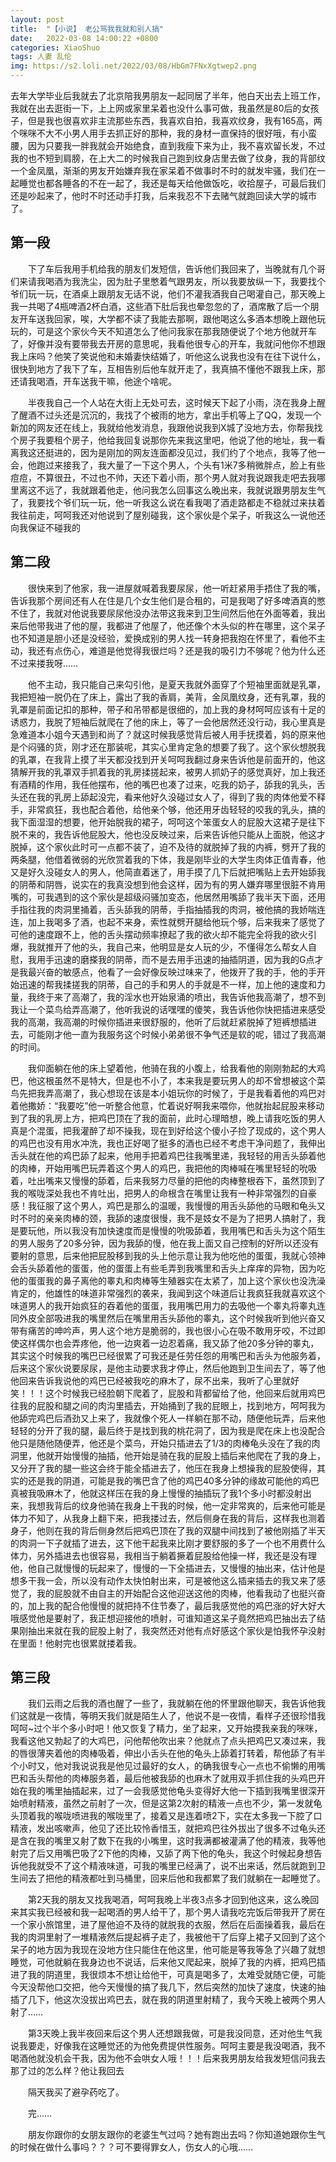 ```yaml
---
layout: post
title:  "【小说】 老公骂我我就和别人搞"
date:   2022-03-08 14:00:22 +0800
categories: XiaoShuo
tags: 人妻 乱伦
img: https://s2.loli.net/2022/03/08/HbGm7FNxXgtwep2.png
---
```


去年大学毕业后我就去了北京陪我男朋友一起同居了半年，他白天出去上班工作，我就在出去逛街一下，上上网或家里呆着也没什么事可做，我虽然是80后的女孩子，但是我也很喜欢非主流那些东西，我喜欢自拍，我喜欢纹身，我有165高，两个咪咪不大不小男人用手去抓正好的那种，我的身材一直保持的很好哦，有小蛮腰，因为只要我一胖我就会开始绝食，直到我瘦下来为止，我不喜欢留长发，不过我的也不短到肩膀，在上大二的时候我自己跑到纹身店里去做了纹身，我的背部纹一个金凤凰，渐渐的男友开始嫌弃我在家呆着不做事时不时的就发牢骚，我们在一起睡觉也都各睡各的不在一起了，我还是每天给他做饭吃，收拾屋子，可最后我们还是吵起来了，他时不时还动手打我，后来我忍不下去赌气就跑回读大学的城市了。

## 第一段

　　下了车后我用手机给我的朋友们发短信，告诉他们我回来了，当晚就有几个哥们来请我喝酒为我洗尘，因为肚子里憋着气跟男友，所以我要放纵一下，我要找个爷们玩一玩，在酒桌上跟朋友无话不说，他们不灌我酒我自己喝灌自己，那天晚上我一共喝了4瓶啤酒2杯白酒，这些酒下肚后我也晕忽忽的了，酒席散了后一个朋友开车送我回家，唉，大学都不读了我能去那啊，跟他喝这么多酒本想晚上跟他玩玩的，可是这个家伙今天不知道怎么了他问我家在那我随便说了个地方他就开车了，好像并没有要带我去开房的意思呢，我看他很专心的开车，我就问他你不想跟我上床吗？他笑了笑说他和未婚妻快结婚了，听他这么说我也没有在往下说什么，很快到地方了我下了车，互相告别后他车就开走了，我真搞不懂他不跟我上床，那还请我喝酒，开车送我干嘛，他途个啥呢。

　　半夜我自己一个人站在大街上无处可去，这时候天下起了小雨，浇在我身上醒了醒酒不过头还是沉沉的，我找了个被雨的地方，拿出手机等上了QQ，发现一个新加的网友还在线上，我就给他发消息，我跟他说我到X城了没地方去，你帮我找个房子我要租个房子，他给我回复说那你先来我这里吧，他说了他的地址，我一看离我这还挺进的，因为是刚加的网友连面都没见过，我们约了个地点，我等了他一会，他跑过来接我了，我大量了一下这个男人，个头有1米7多稍微胖点，脸上有些痘痘，不算很丑，不过也不帅，天还下着小雨，那个男人就对我说跟我走吧去我哪里离这不远了，我就跟着他走，他问我怎么回事这么晚出来，我就说跟男朋友生气了，我要找个爷们玩一玩，他一听我这么说在看我喝了酒走路都走不稳就过来扶着我往前走，呵呵我还对他说到了屋别碰我，这个家伙是个呆子，听我这么一说他还向我保证不碰我的

## 第二段

　　很快来到了他家，我一进屋就喊着我要尿尿，他一听赶紧用手捂住了我的嘴，告诉我那个房间还有人在住是几个女生他们是合租的，可是我喝了好多啤酒真的憋不住了，我就对他说我要尿尿他没办法带这我来到卫生间然后他在外面等着，我出来后他带我进了他的屋，我都进了他屋了，他还像个木头似的杵在哪里，这个呆子也不知道是胆小还是没经验，爱换成别的男人找一转身把我抱在怀里了，看他不主动，我还有点伤心，难道是他觉得我很烂吗？还是我的吸引力不够呢？他为什么还不过来搂我呀……

　　他不主动，我只能自己来勾引他，是夏天我就外面穿了个短袖里面就是乳罩，我把短袖一脱仍在了床上，露出了我的香肩，美背，金凤凰纹身，还有乳罩，我的乳罩是前面记扣的那种，带子和吊带都是很细的，加上我的身材呵呵应该有十足的诱惑力，我脱了短袖后就爬在了他的床上，等了一会他居然还没行动，我心里真是急难道本小姐今天遇到和尚了？就这时候我感觉背后被人用手抚摸着，妈的原来他是个闷骚的货，刚才还在那装呢，其实心里肯定急的想要了我了。这个家伙想脱我的乳罩，在我背上摸了半天都没找到开关呵呵我翻过身来告诉他是前面开的，他这猜解开我的乳罩双手抓着我的乳房揉搓起来，被男人抓奶子的感觉真好，加上我还有酒精的作用，我任他摆布，他的嘴巴也凑了过来，吃我的奶子，舔我的乳头，舌头还在我的乳房上舔起没完，看来他好久没碰过女人了，得到了我的肉体他爱不释手，非常疯狂，我也配合着他，给他亲个够，他还用牙齿轻轻的咬我的乳头，搞的我下面湿湿的想要，他开始脱我的裙子，呵呵这个笨蛋女人的屁股大这裙子是往下脱不来的，我告诉他屁股大，他也没反映过来，后来告诉他只能从上面脱，他这才脱掉，这个家伙此时可一点都不装了，迫不及待的就脱掉了我的内裤，劈开了我的两条腿，他借着微弱的光欣赏着我的下体，我是刚毕业的大学生肉体正值青春，他又是好久没碰女人的男人，他简直着迷了，用手摸了几下后就把嘴贴上去开始舔我的阴蒂和阴唇，说实在的我真没想到他会这样，因为有的男人嫌弃哪里很脏不肯用嘴的，可我遇到的这个家伙是超级闷骚加变态，他居然用嘴舔了我半天下面，还用手指往我的肉洞里捅着，舌头舔我的阴蒂，手指抽插我的肉洞，被他搞的我娇喘连连，加上我喝多了酒，也起不来身，索性就劈开腿给他玩个够，后来我来了感觉了可他的速度跟不上，他的舌头摆动频率撩起了我的欲火却不能完全将我的欲火引爆，我就推开了他的头，我自己来，他明显是女人玩的少，不懂得怎么帮女人自慰，我用手迅速的磨搽我的阴蒂，而不是去用手迅速的抽插阴道，因为我的G点才是我最兴奋的敏感点，他看了一会好像反映过味来了，他拨开了我的手，他的手开始迅速的帮我揉搓我的阴蒂，自己的手和男人的手就是不一样，加上他的速度和力量，我终于来了高潮了，我的淫水也开始泉涌的喷出，我告诉他我高潮了，想不到我让一个菜鸟给弄高潮了，他听我说的话嘿嘿的傻笑，我告诉他你快把插进来感受我的高潮，我高潮的时候你插进来很舒服的，他听了后就赶紧脱掉了短裤想插进去，可能刚才他一直为我服务这个时候小弟弟很不争气还是软的呢，错过了我高潮的时间。

　　我仰面躺在他的床上望着他，他骑在我的小腹上，给我看他的刚刚勃起的大鸡巴，他这根虽然不是特大，但是也不小了，本来我是要玩男人的却不曾想被这个菜鸟先把我弄高潮了，我心想现在该是本小姐玩你的时候了，于是我看着他的鸡巴对着他撒娇：“我要吃”他一听整合他意，忙着说好啊我来喂你，他就抬起屁股来移动到了我的乳房上方，把鸡巴顶在了我的面前，此时心理暗想，晚上请我吃饭的男人真是个混蛋，把我灌醉了却不操我，现在到好给这个傻小子捡了现成的，这个男人的鸡巴也没有用水冲洗，我也正好喝了挺多的酒也已经不考虑干净问题了，我伸出舌头就在他的鸡巴舔了起来，他用手把着鸡巴往我嘴里递，我轻轻的用舌头舔着他的肉棒，开始用嘴巴玩弄着这个男人的鸡巴，我把他的肉棒喊在嘴里轻轻的吮吸着，吐出嘴来又慢慢的舔着，后来我努力尽量的把他的肉棒整根吞下，虽然顶到了我的喉咙深处我也不肯吐出，把男人的命根含在嘴里让我有一种非常强烈的自豪感！我征服了这个男人，鸡巴是那么的温暖，我慢慢的用舌头舔他的马眼和龟头又时不时的亲亲肉棒的颈，我舔的速度很慢，我不是妓女不是为了把男人搞射了，我是要玩他，所以我没有加快速度而是慢慢的吮吸舔着，我用嘴巴和舌头为这个陌生的男人服务了20多分钟，因为我舔的慢，他在我上面又自己控制的好所以还没有要射的意思，后来他把屁股移到我的头上他示意让我为他吃他的蛋蛋，我就心领神会舌头舔着他的蛋蛋，他的蛋蛋上有些毛弄到我嘴里和舌头上痒痒的异物，因为吃他的蛋蛋我的鼻子离他的睾丸和肉棒等生殖器实在太紧了，加上这个家伙也没洗澡肯定的，他雄性的味道非常强烈的袭来，我闻到这个味道后让我疯狂我就喜欢这个味道男人的我开始疯狂的吞着他的蛋蛋，我用嘴巴用力的去吸他一个睾丸将睾丸连同外皮全部吸进我的嘴里然后在嘴里用舌头舔他的睾丸，这个时候我听到他兴奋又带有痛苦的呻吟声，男人这个地方是脆弱的，我也很小心在吸不敢用牙咬，不过即使这样偶尔也会弄疼他，他一边爽着一边忍着痛，我又舔了他20多分钟的睾丸，其实这个时候我的嘴巴已经很累了可我还是任劳任怨的用嘴巴和舌头为他服务着，后来这个家伙说要尿尿，是他主动要求我才停止，然后他跑到卫生间去了，等了他他回来告诉我说他的鸡巴已经被我吃的麻木了，尿不出来，我听了心里就好笑！！！这个时候我已经脸朝下爬着了，屁股和背都留给了他，他回来后就用鸡巴往我的屁股和腿之间的肉沟里插去，开始捅到了我的屁眼上，找到地方，呵呵我为他舔完鸡巴后酒劲又上来了，我就像个死人一样躺在那不动，随便他玩弄，后来他轻轻的分开了我的腿，最后终于是找到我的桃花洞了，因为我是爬在床上也没配合他只是随他随便弄，他还是个菜鸟，开始只插进去了1/3的肉棒龟头没在了我的肉洞里，他就开始慢慢的抽插，他开始是骑在我的屁股上插后来他爬在了我的身上，又分开了我的腿一些这会终于能全插进去了，他压在我身上想操我的屁股使得，其实的还是我的阴道，可能是我的嘴巴含了他的鸡巴40多分钟的缘故可能他的鸡巴真被我吸麻木了，他就这样压在我的身上慢慢的抽插玩了我1个多小时都没射出来，我想我背后的纹身他骑在我身上干我的时候，他一定非常爽的，后来他可能是体力不知了，从我身上翻下来，把我搂过去，然后侧身在我的背后，这样我也测着身子，他则在我的背后侧身然后把鸡巴顶在了我的双腿中间找到了被他刚插了半天的肉洞一下子就插了进去，这下他干起我来比刚才要舒服的多了一个也不用费什么体力，另外插进去也很容易，我相当于躺着撅着屁股给他操一样，我还是没有理他，他自己就慢慢的玩起来了，慢慢的一下全插进去，又慢慢的抽出来，估计他是想多干我一会，所以没有动作太快怕射出来，可是被他这么插来插去的我又来了感觉了，我的屁股就不由自主的开始配合这他迎送这他的肉棒，他看我动了也挺兴奋的，加上我的配合他慢慢的就把持不住节奏了，最后我感觉他的鸡巴涨的好大好大哦感觉他是要射了，我正想迎接他的喷射，可谁知道这呆子竟然把鸡巴抽出去了结果刚抽出来就在我的屁股上射了，我突然还对他有点好感这个家伙是怕我怀孕没射在里面！他射完也很累就搂着我。

## 第三段

　　我们云雨之后我的酒也醒了一些了，我就躺在他的怀里跟他聊天，我告诉他我们这就是一夜情，等明天我们就是陌生人了，他说不是一夜情，看样子还很珍惜我呵呵~过个半个多小时吧！他又恢复了精力，坐了起来，又开始摸我亲我的咪咪，我看这他又勃起了的大鸡巴，问他帮他吹出来？他就点了点头把鸡巴又凑过来，我的唇很薄夹着他的肉棒吸着，伸出小舌头在他的龟头上舔着打转着，帮他舔了有半个小时又，他对我说说我是他见过最好的女人，的确我很专心一点也不偷懒的用嘴巴和舌头帮他的肉棒服务着，最后他被我舔的也麻木了就用双手抓住我的头鸡巴开始在我的嘴里抽插起来，过了一会我感觉他龟头变得好大他一下插到我嘴里很深开始喷射精液，虽然之前射了一次，但是这第2次射的精液一点也不少，第一发就龟头顶着我的喉咙喷进我的喉咙里了，接着又是连着喷2下，实在太多我一下腔了口精液，发出咳嗽声，他见了还比较怜香惜玉，就把鸡巴往外拔出了很多不过龟头还是含在我的嘴里又射了数下在我的小嘴里，这时我满都被灌满了他的精液，我等他射完了后又用嘴巴吸了2下他的肉棒，又舔了两下他的龟头，我这个时候起身想告诉他我就受不了这个精液味道，可我的嘴里已经满了，说不出来话，然后就跑到卫生间去了把他的精液都吐到马桶里，回来后他和我都累了我们就躺在一起睡觉了。

　　第2天我的朋友又找我喝酒，呵呵我晚上半夜3点多才回到他这来，这么晚回来其实我已经被和我一起喝酒的男人给干了，那个男人请我吃完饭后带我开了房在一个家小旅馆里，进了屋他迫不及待的就脱我的衣服，然后在后面操着我，最后在我的肉洞里射了一堆精液然后提起裤子走了，我被他干了后穿上裙子又回到了这个呆子的地方因为我现在没地方住只能住在他这里，他可能是等我等急了兴趣了就想睡觉，可他就躺在我身边也不说话，后来他又爬起来，脱掉了我的内裤，把鸡巴插进了我的阴道里，我很烦本不想让给他干，可真是喝多了，太难受就随它便，可能今天没帮他口交把，他今天慢慢的搞了我几下，然后突然的加快了速度，快速的抽插了几下，他这次没拔出鸡巴去，就在我的阴道里射精了，我今天晚上被两个男人射了……

　　第3天晚上我半夜回来后这个男人还想跟我做，可是我没同意，还对他生气我说我要走，好像我在这睡觉还的为他免费提供性服务。呵呵主要是我没喝酒，我不喝酒他就没机会干我，因为他不会哄女人哦！！！后来我男朋友给我发短信问我去那了过的怎么样？他让我回去

　　隔天我买了避孕药吃了。

　　完……

　　朋友你跟你的女朋友跟你的老婆生气过吗？她有跑出去吗？你知道她跟你生气的时候在做什么事吗？？？可不要得罪女人，伤女人的心哦……